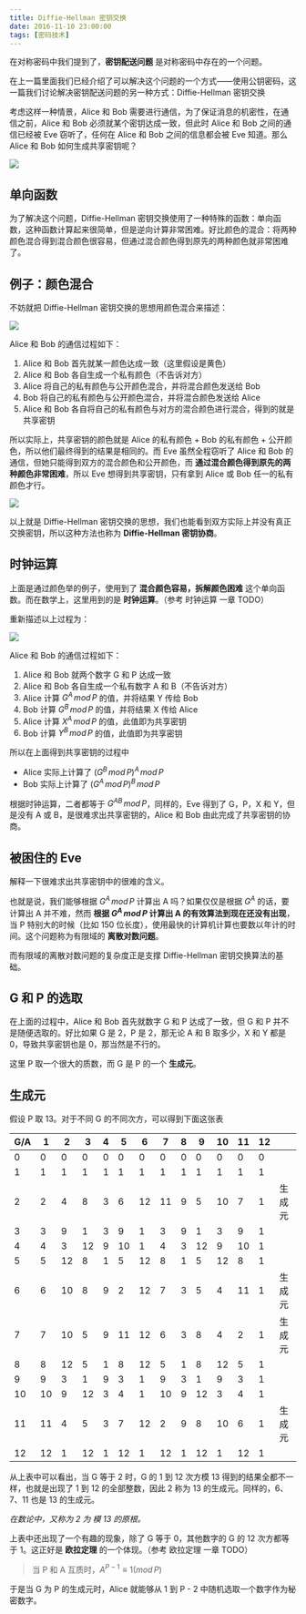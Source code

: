 ```yaml
---
title: Diffie-Hellman 密钥交换
date: 2016-11-10 23:00:00
tags: [密码技术]
---
```


在对称密码中我们提到了，**密钥配送问题** 是对称密码中存在的一个问题。

在上一篇里面我们已经介绍了可以解决这个问题的一个方式——使用公钥密码，这一篇我们讨论解决密钥配送问题的另一种方式：Diffie-Hellman 密钥交换

考虑这样一种情景，Alice 和 Bob 需要进行通信，为了保证消息的机密性，在通信之前，Alice 和 Bob 必须就某个密钥达成一致，但此时 Alice 和 Bob 之间的通信已经被 Eve 窃听了，任何在 Alice 和 Bob 之间的信息都会被 Eve 知道。那么 Alice 和 Bob 如何生成共享密钥呢？

![](http://7xo08n.com1.z0.glb.clouddn.com/blog/diffie-hellman/01.png)

## 单向函数

为了解决这个问题，Diffie-Hellman 密钥交换使用了一种特殊的函数：单向函数，这种函数计算起来很简单，但是逆向计算非常困难。好比颜色的混合：将两种颜色混合得到混合颜色很容易，但通过混合颜色得到原先的两种颜色就非常困难了。

## 例子：颜色混合

不妨就把 Diffie-Hellman 密钥交换的思想用颜色混合来描述：

![](http://7xo08n.com1.z0.glb.clouddn.com/blog/diffie-hellman/02.png)

Alice 和 Bob 的通信过程如下：

1. Alice 和 Bob 首先就某一颜色达成一致（这里假设是黄色）
2. Alice 和 Bob 各自生成一个私有颜色（不告诉对方）
3. Alice 将自己的私有颜色与公开颜色混合，并将混合颜色发送给 Bob
4. Bob 将自己的私有颜色与公开颜色混合，并将混合颜色发送给 Alice
5. Alice 和 Bob 各自将自己的私有颜色与对方的混合颜色进行混合，得到的就是共享密钥

所以实际上，共享密钥的颜色就是 Alice 的私有颜色 + Bob 的私有颜色 + 公开颜色，所以他们最终得到的结果是相同的。而 Eve 虽然全程窃听了 Alice 和 Bob 的通信，但她只能得到双方的混合颜色和公开颜色，而 **通过混合颜色得到原先的两种颜色非常困难**，所以 Eve 想得到共享密钥，只有拿到 Alice 或 Bob 任一的私有颜色才行。

![](http://7xo08n.com1.z0.glb.clouddn.com/blog/diffie-hellman/03.png)

以上就是 Diffie-Hellman 密钥交换的思想，我们也能看到双方实际上并没有真正交换密钥，所以这种方法也称为 **Diffie-Hellman 密钥协商**。

## 时钟运算

上面是通过颜色举的例子，使用到了 **混合颜色容易，拆解颜色困难** 这个单向函数。而在数学上，这里用到的是 **时钟运算**。（参考 时钟运算 一章 TODO）

重新描述以上过程为：

![](http://7xo08n.com1.z0.glb.clouddn.com/blog/diffie-hellman/04.png)

Alice 和 Bob 的通信过程如下：

1. Alice 和 Bob 就两个数字 G 和 P 达成一致
2. Alice 和 Bob 各自生成一个私有数字 A 和 B（不告诉对方）
3. Alice 计算 $G^A\,mod\,P$ 的值，并将结果 Y 传给 Bob
4. Bob 计算 $G^B\,mod\,P$ 的值，并将结果 X 传给 Alice
5. Alice 计算 $X^A\,mod\,P$ 的值，此值即为共享密钥
6. Bob 计算 $Y^B\,mod\,P$ 的值，此值即为共享密钥

所以在上面得到共享密钥的过程中

- Alice 实际上计算了 $(G^B\,mod\,P)^A\,mod\,P$
- Bob 实际上计算了 $(G^A\,mod\,P)^B\,mod\,P$

根据时钟运算，二者都等于 $G^{AB}\,mod\,P$，同样的，Eve 得到了 G，P，X 和 Y，但是没有 A 或 B，是很难求出共享密钥的，Alice 和 Bob 由此完成了共享密钥的协商。

## 被困住的 Eve

解释一下很难求出共享密钥中的很难的含义。

也就是说，我们能够根据 $G^A\,mod\,P$ 计算出 A 吗？如果仅仅是根据 $G^A$ 的话，要计算出 A 并不难，然而 **根据 $G^A\,mod\,P$ 计算出 A 的有效算法到现在还没有出现**，当 P 特别大的时候（比如 150 位长度），使用最快的计算机计算也要数以年计的时间。这个问题称为有限域的 **离散对数问题**。

而有限域的离散对数问题的复杂度正是支撑 Diffie-Hellman 密钥交换算法的基础。

## G 和 P 的选取

在上面的过程中，Alice 和 Bob 首先就数字 G 和 P 达成了一致，但 G 和 P 并不是随便选取的。好比如果 G 是 2，P 是 2，那无论 A 和 B 取多少，X 和 Y 都是 0，导致共享密钥也是 0，那当然是不行的。

这里 P 取一个很大的质数，而 G 是 P 的一个 **生成元**。

## 生成元

假设 P 取 13。对于不同 G 的不同次方，可以得到下面这张表

| G/A  | 1    | 2    | 3    | 4    | 5    | 6    | 7    | 8    | 9    | 10   | 11   | 12   |      |
| ---- | ---- | ---- | ---- | ---- | ---- | ---- | ---- | ---- | ---- | ---- | ---- | :--- | ---- |
| 0    | 0    | 0    | 0    | 0    | 0    | 0    | 0    | 0    | 0    | 0    | 0    | 0    |      |
| 1    | 1    | 1    | 1    | 1    | 1    | 1    | 1    | 1    | 1    | 1    | 1    | 1    |      |
| 2    | 2    | 4    | 8    | 3    | 6    | 12   | 11   | 9    | 5    | 10   | 7    | 1    | 生成元  |
| 3    | 3    | 9    | 1    | 3    | 9    | 1    | 3    | 9    | 1    | 3    | 9    | 1    |      |
| 4    | 4    | 3    | 12   | 9    | 10   | 1    | 4    | 3    | 12   | 9    | 10   | 1    |      |
| 5    | 5    | 12   | 8    | 1    | 5    | 12   | 8    | 1    | 5    | 12   | 8    | 1    |      |
| 6    | 6    | 10   | 8    | 9    | 2    | 12   | 7    | 3    | 5    | 4    | 11   | 1    | 生成元  |
| 7    | 7    | 10   | 5    | 9    | 11   | 12   | 6    | 3    | 8    | 4    | 2    | 1    | 生成元  |
| 8    | 8    | 12   | 5    | 1    | 8    | 12   | 5    | 1    | 8    | 12   | 5    | 1    |      |
| 9    | 9    | 3    | 1    | 9    | 3    | 1    | 9    | 3    | 1    | 9    | 3    | 1    |      |
| 10   | 10   | 9    | 12   | 3    | 4    | 1    | 10   | 9    | 12   | 3    | 4    | 1    |      |
| 11   | 11   | 4    | 5    | 3    | 7    | 12   | 2    | 9    | 8    | 10   | 6    | 1    | 生成元  |
| 12   | 12   | 1    | 12   | 1    | 12   | 1    | 12   | 1    | 12   | 1    | 12   | 1    |      |

从上表中可以看出，当 G 等于 2 时，G 的 1 到 12 次方模 13 得到的结果全都不一样，也就是出现了 1 到 12 的全部整数，因此 2 称为 13 的生成元。同样的，6、7、11 也是 13 的生成元。

*在数论中，又称为 2 为 模 13 的原根。*

上表中还出现了一个有趣的现象，除了 G 等于 0，其他数字的 G 的 12 次方都等于 1。这正好是 **欧拉定理** 的一个体现。（参考 欧拉定理 一章 TODO）

> 当 P 和 A 互质时，$A^{P - 1} ≡ 1 (mod\,P)$

于是当 G 为 P 的生成元时，Alice 就能够从 1 到 P - 2 中随机选取一个数字作为秘密数字。

